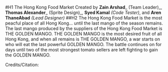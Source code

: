 #H1 The Hong Kong Food Market
Created by **Zain Arshad**_ (Team Leader),_ **Thomas Alexander**_ (Sprite Design)_, **Syed Kamal** _(Code Tester)_, and **Aren ThaneAbad** _(Lead Designer)_
##H2 The Hong Kong Food Market is the most peacful place of all Hong Kong... until the last mango of the season remains. The last mango produced by the suppliers of the Hong Kong
Food Market is THE GOLDEN MANGO. THE GOLDEN MANGO is the most desired fruit of all Hong Kong, and when all remains is THE GOLDEN MANGO, a war starts on who will eat the last  powerful GOLDEN MANGO. The battle continues on for days until two of the most strongest tomato sellers are left fighting to gain the GOLDEN MANGO.

Credits/Citation: 
